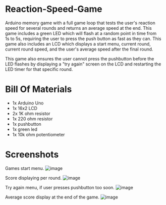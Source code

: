 # Reaction-Speed-Game
Arduino memory game with a full game loop that tests the user's reaction speed for several rounds and returns an average speed at the end. This game includes a green LED which will flash at a random point in time from 1s to 5s, requiring the user to press the push button as fast as they can. This game also includes an LCD which displays a start menu, current round, current round speed, and the user's average speed after the final round.

This game also ensures the user cannot press the pushbutton before the LED flashes by displaying a "try again" screen on the LCD and restarting the LED timer for that specific round.
# Bill Of Materials
- 1x Arduino Uno
- 1x 16x2 LCD
- 2x 1K ohm resistor
- 1x 220 ohm resistor
- 1x pushbutton
- 1x green led
- 1x 10k ohm potentiometer

# Screenshots
Games start menu.
![image](https://github.com/user-attachments/assets/2d59d84e-3fd9-4aa9-a130-1a7e55b19f4b)

Score displaying per round.
![image](https://github.com/user-attachments/assets/fbd3598d-9af5-4bb4-a02e-981242c71d11)

Try again menu, if user presses pushbutton too soon.
![image](https://github.com/user-attachments/assets/8375233b-d2b5-429c-a32c-34dc1fed2b2e)

Average score display at the end of the game.
![image](https://github.com/user-attachments/assets/d284701d-427f-4d2f-a933-24381c7e2b49)
